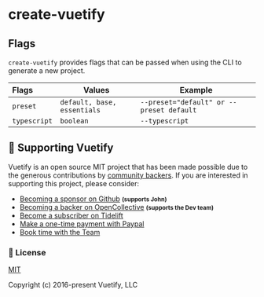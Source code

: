 # create-vuetify

## Flags

`create-vuetify` provides flags that can be passed when using the CLI to generate a new project.

| **Flags**      | **Values**                        | **Example**                             |
|:---------------|-----------------------------------|-----------------------------------------|
| `preset`       | `default, base, essentials`       | `--preset="default" or --preset default`|
| `typescript`   | `boolean`                         | `--typescript`                          |


## 💪 Supporting Vuetify

<p>Vuetify is an open source MIT project that has been made possible due to the generous contributions by <a href="https://github.com/vuetifyjs/vuetify/blob/dev/BACKERS.md">community backers</a>. If you are interested in supporting this project, please consider:</p>

<ul>
  <li>
    <a href="https://github.com/users/johnleider/sponsorship">Becoming a sponsor on Github</a>
    <strong><small>(supports John)</small></strong>
  </li>
  <li>
    <a href="https://opencollective.com/vuetify">Becoming a backer on OpenCollective</a>
    <strong><small>(supports the Dev team)</small></strong>
  </li>
  <li>
    <a href="https://tidelift.com/subscription/npm/vuetify?utm_source=vuetify&utm_medium=referral&utm_campaign=readme">Become a subscriber on Tidelift</a>
  </li>
  <li>
    <a href="https://paypal.me/vuetify">Make a one-time payment with Paypal</a>
  </li>
  <li>
    <a href="https://vuetifyjs.com/getting-started/consulting-and-support?ref=github">Book time with the Team</a>
  </li>
</ul>

### 📑 License

[MIT](http://opensource.org/licenses/MIT)

Copyright (c) 2016-present Vuetify, LLC
